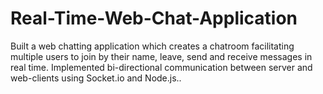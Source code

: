 # Real-Time-Web-Chat-Application
Built a web chatting application which creates a chatroom facilitating multiple users to join by their name, leave, send and receive messages in real time. Implemented bi-directional communication between server and web-clients using Socket.io and Node.js..
